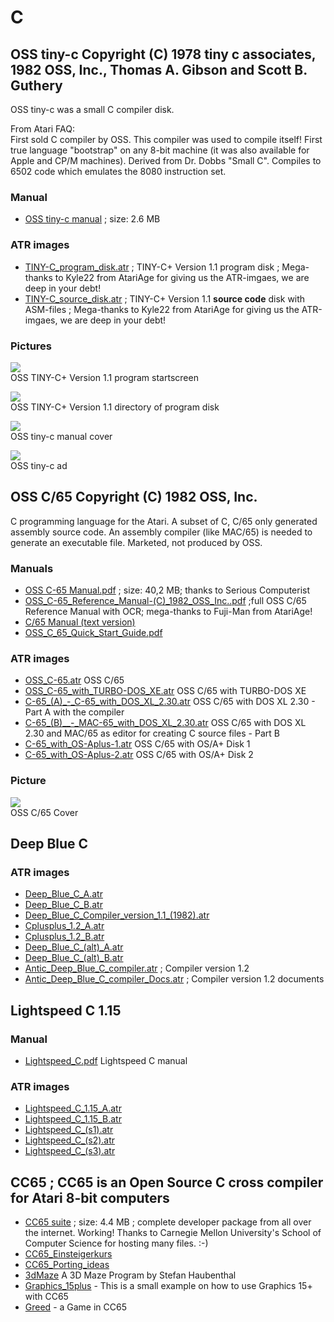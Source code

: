 # C  
  
  
## OSS tiny-c Copyright (C) 1978 tiny c associates, 1982 OSS, Inc., Thomas A. Gibson and Scott B. Guthery  
OSS tiny-c was a small C compiler disk.  
  
From Atari FAQ:  
First sold C compiler by OSS. This compiler was used to compile itself! First true language "bootstrap" on any 8-bit machine (it was also available for Apple and CP/M machines). Derived from Dr. Dobbs "Small C". Compiles to 6502 code which emulates the 8080 instruction set.  
  
### Manual  
- [OSS tiny-c manual](attachments/tiny-c_manual.pdf) ; size: 2.6 MB  
  
### ATR images  
- [TINY-C_program_disk.atr](attachments/TINY-C_program_disk.atr) ; TINY-C+ Version 1.1 program disk ; Mega-thanks to Kyle22 from AtariAge for giving us the ATR-imgaes, we are deep in your debt!  
- [TINY-C_source_disk.atr](attachments/TINY-C_source_disk.atr) ; TINY-C+ Version 1.1 __source code__ disk with ASM-files ; Mega-thanks to Kyle22 from AtariAge for giving us the ATR-imgaes, we are deep in your debt!  
  
### Pictures  
![](attachments/TINY-C_.jpg)  
OSS TINY-C+ Version 1.1 program startscreen  
  
![](attachments/DIR.jpg)  
OSS TINY-C+ Version 1.1 directory of program disk  
  
![](attachments/tiny-C_Title.jpg)  
OSS tiny-c manual cover  
  
![](attachments/tiny-c.jpg)  
OSS tiny-c ad  
  
## OSS C/65 Copyright (C) 1982 OSS, Inc.  
C programming language for the Atari. A subset of C, C/65 only generated assembly source code. An assembly compiler (like MAC/65) is needed to generate an executable file. Marketed, not produced by OSS.  
  
### Manuals  
- [OSS C-65 Manual.pdf](http://data.atariwiki.org/DATA/OSS_C-65-Manual.pdf) ; size: 40,2 MB; thanks to Serious Computerist  
- [OSS_C-65_Reference_Manual-(C)_1982_OSS_Inc..pdf](attachments/OSS_C-65_Reference_Manual-(C)_1982_OSS_Inc..pdf) ;full OSS C/65 Reference Manual with OCR; mega-thanks to Fuji-Man from AtariAge!  
- [C/65 Manual (text version)](../C65Manual-Text/index.md)  
- [OSS_C_65_Quick_Start_Guide.pdf](attachments/OSS_C_65_Quick_Start_Guide.pdf)  
  
### ATR images  
- [OSS_C-65.atr](attachments/OSS_C-65.atr) OSS C/65  
- [OSS_C-65_with_TURBO-DOS_XE.atr](attachments/OSS_C-65_with_TURBO-DOS_XE.atr) OSS C/65 with TURBO-DOS XE  
- [C-65_(A)_-_C-65_with_DOS_XL_2.30.atr](attachments/C-65_(A)_-_C-65_with_DOS_XL_2.30.atr) OSS C/65 with DOS XL 2.30 - Part A with the compiler  
- [C-65_(B)__-_MAC-65_with_DOS_XL_2.30.atr](attachments/C-65_(B)__-_MAC-65_with_DOS_XL_2.30.atr) OSS C/65 with DOS XL 2.30 and MAC/65 as editor for creating C source files - Part B  
- [C-65_with_OS-Aplus-1.atr](attachments/C-65_with_OS-Aplus-1.atr) OSS C/65 with OS/A+ Disk 1  
- [C-65_with_OS-Aplus-2.atr](attachments/C-65_with_OS-Aplus-2.atr) OSS C/65 with OS/A+ Disk 2  
  
### Picture  
![](attachments/c65-front.png)  
OSS C/65 Cover  
  
## Deep Blue C  
  
### ATR images  
- [Deep_Blue_C_A.atr](attachments/Deep_Blue_C_A.atr)  
- [Deep_Blue_C_B.atr](attachments/Deep_Blue_C_B.atr)  
- [Deep_Blue_C_Compiler_version_1.1_(1982).atr](attachments/Deep_Blue_C_Compiler_version_1.1_(1982).atr)  
- [Cplusplus_1.2_A.atr](attachments/Cplusplus_1.2_A.atr)  
- [Cplusplus_1.2_B.atr](attachments/Cplusplus_1.2_B.atr)  
- [Deep_Blue_C_(alt)_A.atr](attachments/Deep_Blue_C_(alt)_A.atr)  
- [Deep_Blue_C_(alt)_B.atr](attachments/Deep_Blue_C_(alt)_B.atr)  
- [Antic_Deep_Blue_C_compiler.atr](attachments/Antic_Deep_Blue_C_compiler.atr) ; Compiler version 1.2  
- [Antic_Deep_Blue_C_compiler_Docs.atr](attachments/Antic_Deep_Blue_C_compiler_Docs.atr) ; Compiler version 1.2 documents  
  
## Lightspeed C 1.15  
  
### Manual  
- [Lightspeed_C.pdf](attachments/Lightspeed_C.pdf) Lightspeed C manual  
  
### ATR images  
- [Lightspeed_C_1.15_A.atr](attachments/Lightspeed_C_1.15_A.atr)  
- [Lightspeed_C_1.15_B.atr](attachments/Lightspeed_C_1.15_B.atr)  
- [Lightspeed_C_(s1).atr](attachments/Lightspeed_C_(s1).atr)  
- [Lightspeed_C_(s2).atr](attachments/Lightspeed_C_(s2).atr)  
- [Lightspeed_C_(s3).atr](attachments/Lightspeed_C_(s3).atr)  
  
## CC65 ; CC65 is an Open Source C cross compiler for Atari 8-bit computers  
- [CC65 suite](attachments/CC65_suite.zip) ; size: 4.4 MB ; complete developer package from all over the internet. Working! Thanks to Carnegie Mellon University's School of Computer Science for hosting many files. :-)  
- [CC65_Einsteigerkurs](../CC65_Einsteigerkurs/index.md)  
- [CC65_Porting_ideas](../CC65_Porting_ideas/index.md)  
- [3dMaze](../3dMaze/index.md) A 3D Maze Program by Stefan Haubenthal  
- [Graphics_15plus](../Graphics_15plus/index.md) - This is a small example on how to use Graphics 15+ with CC65  
- [Greed](../Greed/index.md) - a Game in CC65  
